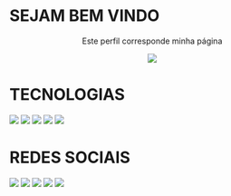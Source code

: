 <h1> SEJAM BEM VINDO </h1>
<p align="center" "black" >Este perfil corresponde minha página</p>

<p align="center">
  <a href="https://github.com/DenverCoder1/readme-typing-svg">
	  <img src="https://readme-typing-svg.herokuapp.com?lines=Me+chamo+emmanuelle+coutinho;Sou+advogada,+Desenvolvedora+Full+Stack!&center=true&width=780&height=45">
  </a>
</p>

# TECNOLOGIAS

<img src="https://img.shields.io/badge/HTML5-FF00FF?style=for-the-badge&logo=HTML5&logoColor=white" />
<img src="https://img.shields.io/badge/CSS3-FFFF00?style=for-the-badge&logo=CSS3&logoColor=white" />
<img src="https://img.shields.io/badge/BOOTSTRAP-00FF00?style=for-the-badge&logo=BOOSTRAP&logoColor=white" />
<img src="https://img.shields.io/badge/GIT-B0E0E6?style=for-the-badge&logo=GIT&logoColor=white" />
<img src="https://img.shields.io/badge/GITHUB-FF1493?style=for-the-badge&logo=GITHUB&logoColor=white" />

# REDES SOCIAIS

<img src="https://img.shields.io/badge/FACEBOOK-FF00FF?style=for-the-badge&logo=Codecov&logoColor=white" />
<img src="https://img.shields.io/badge/INSTAGRAM-FFFF00?style=for-the-badge&logo=Codecov&logoColor=white" />
<img src="https://img.shields.io/badge/TWINTER-00FF00?style=for-the-badge&logo=Codecov&logoColor=white" />
<img src="https://img.shields.io/badge/LINKEDIN-B0E0E6?style=for-the-badge&logo=Codecov&logoColor=white" />
<img src="https://img.shields.io/badge/YOUTUBE-FF1493?style=for-the-badge&logo=Codecov&logoColor=white" />







